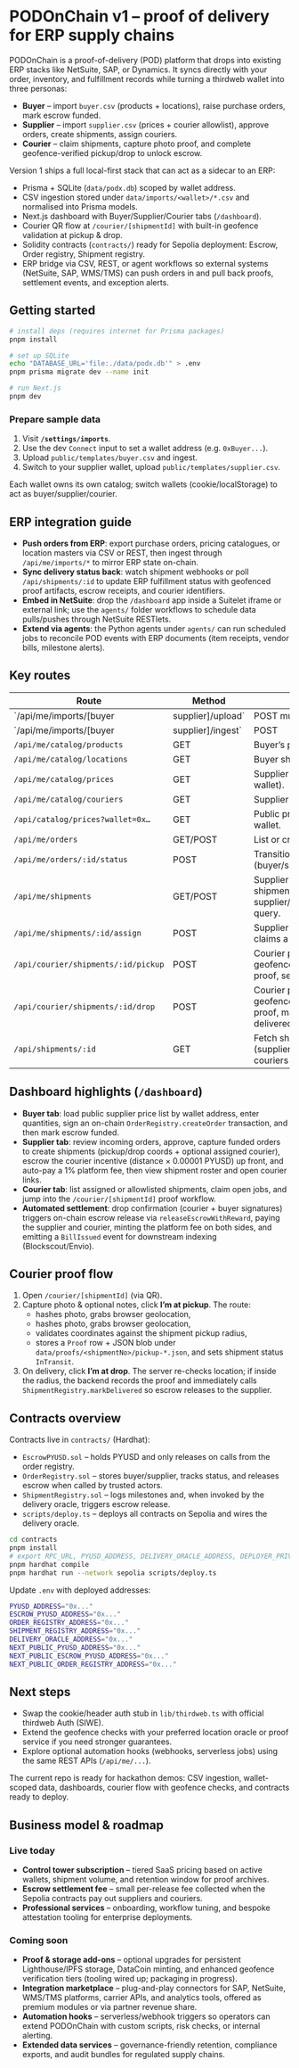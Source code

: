 # PODOnChain v1 – proof of delivery for ERP supply chains

PODOnChain is a proof-of-delivery (POD) platform that drops into existing ERP stacks like NetSuite, SAP, or Dynamics. It syncs directly with your order, inventory, and fulfillment records while turning a thirdweb wallet into three personas:

- **Buyer** – import `buyer.csv` (products + locations), raise purchase orders, mark escrow funded.
- **Supplier** – import `supplier.csv` (prices + courier allowlist), approve orders, create shipments, assign couriers.
- **Courier** – claim shipments, capture photo proof, and complete geofence-verified pickup/drop to unlock escrow.

Version 1 ships a full local-first stack that can act as a sidecar to an ERP:

- Prisma + SQLite (`data/podx.db`) scoped by wallet address.
- CSV ingestion stored under `data/imports/<wallet>/*.csv` and normalised into Prisma models.
- Next.js dashboard with Buyer/Supplier/Courier tabs (`/dashboard`).
- Courier QR flow at `/courier/[shipmentId]` with built-in geofence validation at pickup & drop.
- Solidity contracts (`contracts/`) ready for Sepolia deployment: Escrow, Order registry, Shipment registry.
- ERP bridge via CSV, REST, or agent workflows so external systems (NetSuite, SAP, WMS/TMS) can push orders in and pull back proofs, settlement events, and exception alerts.

## Getting started

```bash
# install deps (requires internet for Prisma packages)
pnpm install

# set up SQLite
echo "DATABASE_URL='file:./data/podx.db'" > .env
pnpm prisma migrate dev --name init

# run Next.js
pnpm dev
```

### Prepare sample data

1. Visit **`/settings/imports`**.
2. Use the dev `Connect` input to set a wallet address (e.g. `0xBuyer...`).
3. Upload `public/templates/buyer.csv` and ingest.
4. Switch to your supplier wallet, upload `public/templates/supplier.csv`.

Each wallet owns its own catalog; switch wallets (cookie/localStorage) to act as buyer/supplier/courier.

## ERP integration guide

- **Push orders from ERP**: export purchase orders, pricing catalogues, or location masters via CSV or REST, then ingest through `/api/me/imports/*` to mirror ERP state on-chain.
- **Sync delivery status back**: watch shipment webhooks or poll `/api/shipments/:id` to update ERP fulfillment status with geofenced proof artifacts, escrow receipts, and courier identifiers.
- **Embed in NetSuite**: drop the `/dashboard` app inside a Suitelet iframe or external link; use the `agents/` folder workflows to schedule data pulls/pushes through NetSuite RESTlets.
- **Extend via agents**: the Python agents under `agents/` can run scheduled jobs to reconcile POD events with ERP documents (item receipts, vendor bills, milestone alerts).

## Key routes

| Route | Method | Description |
| --- | --- | --- |
| `/api/me/imports/[buyer|supplier]/upload` | POST multipart | Save CSV to `data/imports/<wallet>` and mark import as `STAGING`. |
| `/api/me/imports/[buyer|supplier]/ingest` | POST | Parse CSV, upsert Products/Locations (buyer) or Prices/Couriers (supplier), emit report. |
| `/api/me/catalog/products` | GET | Buyer’s product catalog. |
| `/api/me/catalog/locations` | GET | Buyer ship-to locations. |
| `/api/me/catalog/prices` | GET | Supplier price list (for current wallet). |
| `/api/me/catalog/couriers` | GET | Supplier courier allowlist. |
| `/api/catalog/prices?wallet=0x…` | GET | Public price list lookup for a supplier wallet. |
| `/api/me/orders` | GET/POST | List or create orders (buyer). |
| `/api/me/orders/:id/status` | POST | Transition order status (buyer/supplier). |
| `/api/me/shipments` | GET/POST | Supplier creates shipments; fetch shipments for supplier/buyer/courier via `scope` query. |
| `/api/me/shipments/:id/assign` | POST | Supplier assigns, or courier self-claims a shipment. |
| `/api/courier/shipments/:id/pickup` | POST | Courier photo + server-side geofence check at pickup (records proof, sets status `InTransit`). |
| `/api/courier/shipments/:id/drop` | POST | Courier photo + server-side geofence check at drop (records proof, marks shipment & order delivered). |
| `/api/shipments/:id` | GET | Fetch shipment + proof history (supplier/buyer/allowlisted/assigned couriers only). |

## Dashboard highlights (`/dashboard`)

- **Buyer tab**: load public supplier price list by wallet address, enter quantities, sign an on-chain `OrderRegistry.createOrder` transaction, and then mark escrow funded.
- **Supplier tab**: review incoming orders, approve, capture funded orders to create shipments (pickup/drop coords + optional assigned courier), escrow the courier incentive (distance × 0.00001 PYUSD) up front, and auto-pay a 1% platform fee, then view shipment roster and open courier links.
- **Courier tab**: list assigned or allowlisted shipments, claim open jobs, and jump into the `/courier/[shipmentId]` proof workflow.
- **Automated settlement**: drop confirmation (courier + buyer signatures) triggers on-chain escrow release via `releaseEscrowWithReward`, paying the supplier and courier, minting the platform fee on both sides, and emitting a `BillIssued` event for downstream indexing (Blockscout/Envio).

## Courier proof flow

1. Open `/courier/[shipmentId]` (via QR).
2. Capture photo & optional notes, click **I’m at pickup**. The route:
   - hashes photo, grabs browser geolocation,
   - hashes photo, grabs browser geolocation,
   - validates coordinates against the shipment pickup radius,
   - stores a `Proof` row + JSON blob under `data/proofs/<shipmentNo>/pickup-*.json`, and sets shipment status `InTransit`.
3. On delivery, click **I’m at drop**. The server re-checks location; if inside the radius, the backend records the proof and immediately calls `ShipmentRegistry.markDelivered` so escrow releases to the supplier.

## Contracts overview

Contracts live in `contracts/` (Hardhat):

- `EscrowPYUSD.sol` – holds PYUSD and only releases on calls from the order registry.
- `OrderRegistry.sol` – stores buyer/supplier, tracks status, and releases escrow when called by trusted actors.
- `ShipmentRegistry.sol` – logs milestones and, when invoked by the delivery oracle, triggers escrow release.
- `scripts/deploy.ts` – deploys all contracts on Sepolia and wires the delivery oracle.

```bash
cd contracts
pnpm install
# export RPC_URL, PYUSD_ADDRESS, DELIVERY_ORACLE_ADDRESS, DEPLOYER_PRIVATE_KEY
pnpm hardhat compile
pnpm hardhat run --network sepolia scripts/deploy.ts
```

Update `.env` with deployed addresses:

```bash
PYUSD_ADDRESS="0x..."
ESCROW_PYUSD_ADDRESS="0x..."
ORDER_REGISTRY_ADDRESS="0x..."
SHIPMENT_REGISTRY_ADDRESS="0x..."
DELIVERY_ORACLE_ADDRESS="0x..."
NEXT_PUBLIC_PYUSD_ADDRESS="0x..."
NEXT_PUBLIC_ESCROW_PYUSD_ADDRESS="0x..."
NEXT_PUBLIC_ORDER_REGISTRY_ADDRESS="0x..."
```

## Next steps

- Swap the cookie/header auth stub in `lib/thirdweb.ts` with official thirdweb Auth (SIWE).
- Extend the geofence checks with your preferred location oracle or proof service if you need stronger guarantees.
- Explore optional automation hooks (webhooks, serverless jobs) using the same REST APIs (`/api/me/...`).

The current repo is ready for hackathon demos: CSV ingestion, wallet-scoped data, dashboards, courier flow with geofence checks, and contracts ready to deploy.

## Business model & roadmap

### Live today

- **Control tower subscription** – tiered SaaS pricing based on active wallets, shipment volume, and retention window for proof archives.
- **Escrow settlement fee** – small per-release fee collected when the Sepolia contracts pay out suppliers and couriers.
- **Professional services** – onboarding, workflow tuning, and bespoke attestation tooling for enterprise deployments.

### Coming soon

- **Proof & storage add-ons** – optional upgrades for persistent Lighthouse/IPFS storage, DataCoin minting, and enhanced geofence verification tiers (tooling wired up; packaging in progress).
- **Integration marketplace** – plug-and-play connectors for SAP, NetSuite, WMS/TMS platforms, carrier APIs, and analytics tools, offered as premium modules or via partner revenue share.
- **Automation hooks** – serverless/webhook triggers so operators can extend PODOnChain with custom scripts, risk checks, or internal alerting.
- **Extended data services** – governance-friendly retention, compliance exports, and audit bundles for regulated supply chains.
